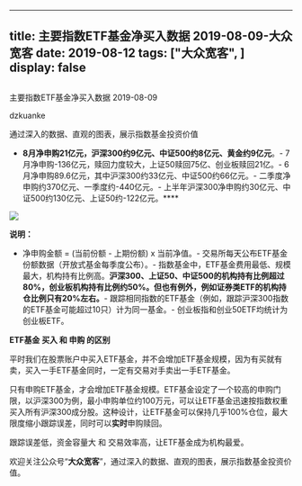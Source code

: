 
---
title:   主要指数ETF基金净买入数据 2019-08-09-大众宽客
date: 2019-08-12
tags: ["大众宽客", ]
display: false
---


## 



主要指数ETF基金净买入数据 2019-08-09




dzkuanke




通过深入的数据、直观的图表，展示指数基金投资价值

- **8月净申购21亿元，沪深300约9亿元、中证500约8亿元、黄金约9亿元**。- 7月净申购-136亿元，赎回力度较大，上证50赎回75亿、创业板赎回21亿。- 6月净申购89.6亿元，其中沪深300约33亿元、中证500约66亿元。- 二季度净申购约370亿元、一季度约-440亿元。- 上半年沪深300净申购约30亿元、中证500约130亿元、上证50约-122亿元。****


<img class="rich_pages" data-ratio="1.443956043956044" data-s="300,640" src="https://mmbiz.qpic.cn/mmbiz_png/PKw3FQPmhIiadFYxcvd1aCmmJve4NyE2GRgJD7oibxfS8VzYAV05Sj6sf6ODnglicEALuwGRuXTRiafU34N0icyYE4w/640?wx_fmt=png" data-type="png" data-w="910" style=""/>



**说明：**
- 净申购金额 = (当前份额 - 上期份额) x 当前净值。- 交易所每天公布ETF基金份额数据（开放式基金每季度公布）。- 指数基金中，ETF基金费用最低、规模最大，机构持有比例高。**沪深300、上证50、中证500的机构持有比例超过80%，创业板机构持有比例约50%。但也有例外，例如证券类ETF的机构持仓比例只有20%左右。**- 跟踪相同指数的ETF基金（例如，跟踪沪深300指数的ETF基金可能超过10只）计为同一基金。- 创业板指和创业50ETF均统计为创业板ETF。






**ETF基金 买入 和 申购 的区别**



平时我们在股票账户中买入ETF基金，并不会增加ETF基金规模，因为有买就有卖，买入一手ETF基金同时，一定有交易对手卖出一手ETF基金。



只有申购ETF基金，才会增加ETF基金规模。ETF基金设定了一个较高的申购门限，以沪深300为例，最小申购单位约100万元，可以让ETF基金迅速按指数权重买入所有沪深300成分股。这种设计，让ETF基金可以保持几乎100%仓位，最大限度缩小跟踪误差，同时可以**实时**申购赎回。



跟踪误差低，资金容量大&nbsp;和 交易效率高，让ETF基金成为机构最爱。





欢迎关注公众号“**大众宽客**”，通过深入的数据、直观的图表，展示指数基金投资价值。








